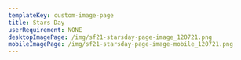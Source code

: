 ```yaml
---
templateKey: custom-image-page
title: Stars Day
userRequirement: NONE
desktopImagePage: /img/sf21-starsday-page-image_120721.png
mobileImagePage: /img/sf21-starsday-page-image-mobile_120721.png
---
```


